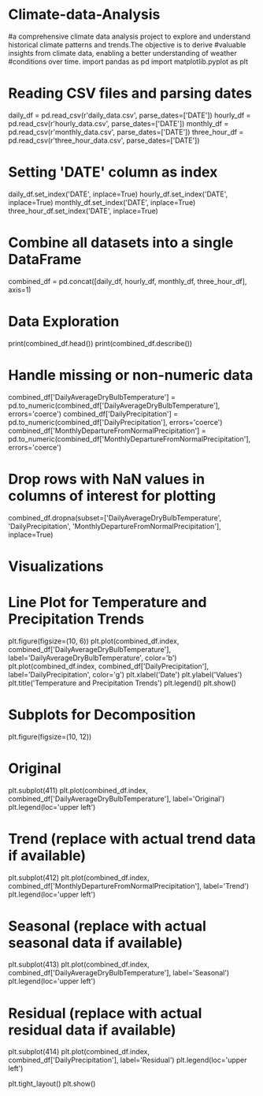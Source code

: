 # Climate-data-Analysis
#a comprehensive climate data analysis project to explore and understand historical climate patterns and trends.The objective is to derive
#valuable insights from climate data, enabling a better understanding of weather
#conditions over time.
import pandas as pd
import matplotlib.pyplot as plt

# Reading CSV files and parsing dates
daily_df = pd.read_csv(r'daily_data.csv', parse_dates=['DATE'])
hourly_df = pd.read_csv(r'hourly_data.csv', parse_dates=['DATE'])
monthly_df = pd.read_csv(r'monthly_data.csv', parse_dates=['DATE'])
three_hour_df = pd.read_csv(r'three_hour_data.csv', parse_dates=['DATE'])

# Setting 'DATE' column as index
daily_df.set_index('DATE', inplace=True)
hourly_df.set_index('DATE', inplace=True)
monthly_df.set_index('DATE', inplace=True)
three_hour_df.set_index('DATE', inplace=True)

# Combine all datasets into a single DataFrame
combined_df = pd.concat([daily_df, hourly_df, monthly_df, three_hour_df], axis=1)

# Data Exploration
print(combined_df.head())
print(combined_df.describe())

# Handle missing or non-numeric data
combined_df['DailyAverageDryBulbTemperature'] = pd.to_numeric(combined_df['DailyAverageDryBulbTemperature'], errors='coerce')
combined_df['DailyPrecipitation'] = pd.to_numeric(combined_df['DailyPrecipitation'], errors='coerce')
combined_df['MonthlyDepartureFromNormalPrecipitation'] = pd.to_numeric(combined_df['MonthlyDepartureFromNormalPrecipitation'], errors='coerce')

# Drop rows with NaN values in columns of interest for plotting
combined_df.dropna(subset=['DailyAverageDryBulbTemperature', 'DailyPrecipitation', 'MonthlyDepartureFromNormalPrecipitation'], inplace=True)

# Visualizations

# Line Plot for Temperature and Precipitation Trends
plt.figure(figsize=(10, 6))
plt.plot(combined_df.index, combined_df['DailyAverageDryBulbTemperature'], label='DailyAverageDryBulbTemperature', color='b')
plt.plot(combined_df.index, combined_df['DailyPrecipitation'], label='DailyPrecipitation', color='g')
plt.xlabel('Date')
plt.ylabel('Values')
plt.title('Temperature and Precipitation Trends')
plt.legend()
plt.show()

# Subplots for Decomposition
plt.figure(figsize=(10, 12))

# Original
plt.subplot(411)
plt.plot(combined_df.index, combined_df['DailyAverageDryBulbTemperature'], label='Original')
plt.legend(loc='upper left')

# Trend (replace with actual trend data if available)
plt.subplot(412)
plt.plot(combined_df.index, combined_df['MonthlyDepartureFromNormalPrecipitation'], label='Trend')
plt.legend(loc='upper left')

# Seasonal (replace with actual seasonal data if available)
plt.subplot(413)
plt.plot(combined_df.index, combined_df['DailyAverageDryBulbTemperature'], label='Seasonal')
plt.legend(loc='upper left')

# Residual (replace with actual residual data if available)
plt.subplot(414)
plt.plot(combined_df.index, combined_df['DailyPrecipitation'], label='Residual')
plt.legend(loc='upper left')

plt.tight_layout()
plt.show()
